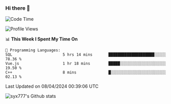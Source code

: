 ### Hi there 👋

<!--
**syx777/syx777** is a ✨ _special_ ✨ repository because its `README.md` (this file) appears on your GitHub profile.

Here are some ideas to get you started:

- 🔭 I’m currently working on ...
- 🌱 I’m currently learning ...
- 👯 I’m looking to collaborate on ...
- 🤔 I’m looking for help with ...
- 💬 Ask me about ...
- 📫 How to reach me: ...
- 😄 Pronouns: ...
- ⚡ Fun fact: ...
-->
<!--START_SECTION:waka-->
![Code Time](http://img.shields.io/badge/Code%20Time-35%20hrs%2053%20mins-blue)

![Profile Views](http://img.shields.io/badge/Profile%20Views-0-blue)

📊 **This Week I Spent My Time On** 

```text
💬 Programming Languages: 
SQL                      5 hrs 14 mins       ████████████████████░░░░░   78.36 % 
Vue.js                   1 hr 18 mins        █████░░░░░░░░░░░░░░░░░░░░   19.50 % 
C++                      8 mins              █░░░░░░░░░░░░░░░░░░░░░░░░   02.13 % 
```


 Last Updated on 08/04/2024 00:39:06 UTC
<!--END_SECTION:waka-->

![syx777's Github stats](https://github-readme-stats.vercel.app/api?username=syx777&show_icons=true)

